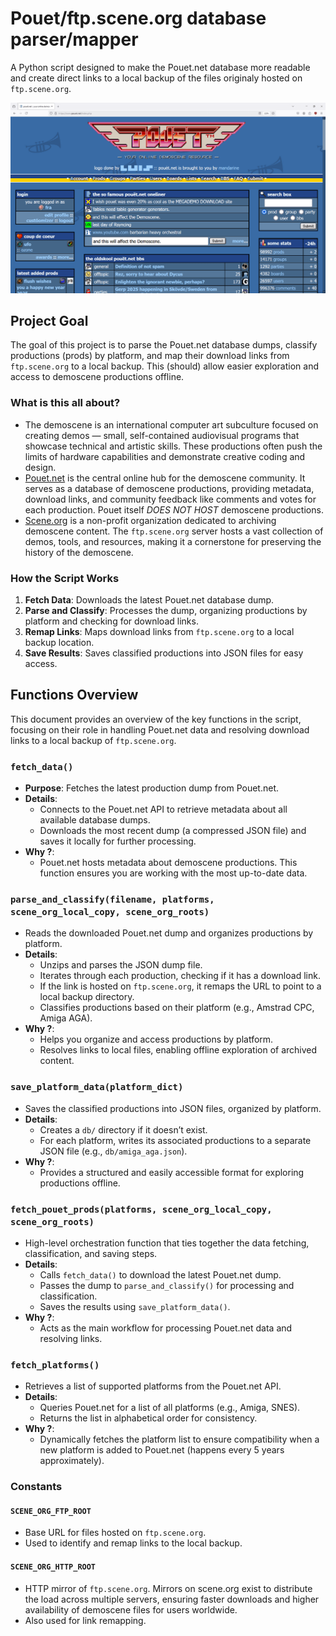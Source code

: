 ﻿# Pouet/ftp.scene.org database parser/mapper

A Python script designed to make the Pouet.net database more readable and create direct links to a local backup of the files originaly hosted on `ftp.scene.org`.

![Pouet Hero image](img/pouet_hero.png)

## Project Goal

The goal of this project is to parse the Pouet.net database dumps, classify productions (prods) by platform, and map their download links from `ftp.scene.org` to a local backup. This (should) allow easier exploration and access to demoscene productions offline.

### What is this all about?

- The demoscene is an international computer art subculture focused on creating demos — small, self-contained audiovisual programs that showcase technical and artistic skills. These productions often push the limits of hardware capabilities and demonstrate creative coding and design.
 - [Pouet.net](https://www.pouet.net) is the central online hub for the demoscene community. It serves as a database of demoscene productions, providing metadata, download links, and community feedback like comments and votes for each production. Pouet itself _DOES NOT HOST_ demoscene productions.
 - [Scene.org](https://scene.org) is a non-profit organization dedicated to archiving demoscene content. The `ftp.scene.org` server hosts a vast collection of demos, tools, and resources, making it a cornerstone for preserving the history of the demoscene.

### How the Script Works

1. **Fetch Data**: Downloads the latest Pouet.net database dump.
2. **Parse and Classify**: Processes the dump, organizing productions by platform and checking for download links.
3. **Remap Links**: Maps download links from `ftp.scene.org` to a local backup location.
4. **Save Results**: Saves classified productions into JSON files for easy access.

## Functions Overview

This document provides an overview of the key functions in the script, focusing on their role in handling Pouet.net data and resolving download links to a local backup of `ftp.scene.org`.

### `fetch_data()`

- **Purpose**: Fetches the latest production dump from Pouet.net.
- **Details**:
  - Connects to the Pouet.net API to retrieve metadata about all available database dumps.
  - Downloads the most recent dump (a compressed JSON file) and saves it locally for further processing.
- **Why ?**:
  - Pouet.net hosts metadata about demoscene productions. This function ensures you are working with the most up-to-date data.

### `parse_and_classify(filename, platforms, scene_org_local_copy, scene_org_roots)`

- Reads the downloaded Pouet.net dump and organizes productions by platform.
- **Details**:
  - Unzips and parses the JSON dump file.
  - Iterates through each production, checking if it has a download link.
  - If the link is hosted on `ftp.scene.org`, it remaps the URL to point to a local backup directory.
  - Classifies productions based on their platform (e.g., Amstrad CPC, Amiga AGA).
- **Why ?**:
  - Helps you organize and access productions by platform.
  - Resolves links to local files, enabling offline exploration of archived content.

### `save_platform_data(platform_dict)`

- Saves the classified productions into JSON files, organized by platform.
- **Details**:
  - Creates a `db/` directory if it doesn’t exist.
  - For each platform, writes its associated productions to a separate JSON file (e.g., `db/amiga_aga.json`).
- **Why ?**:
  - Provides a structured and easily accessible format for exploring productions offline.

### `fetch_pouet_prods(platforms, scene_org_local_copy, scene_org_roots)`

- High-level orchestration function that ties together the data fetching, classification, and saving steps.
- **Details**:
  - Calls `fetch_data()` to download the latest Pouet.net dump.
  - Passes the dump to `parse_and_classify()` for processing and classification.
  - Saves the results using `save_platform_data()`.
- **Why ?**:
  - Acts as the main workflow for processing Pouet.net data and resolving links.

### `fetch_platforms()`

- Retrieves a list of supported platforms from the Pouet.net API.
- **Details**:
  - Queries Pouet.net for a list of all platforms (e.g., Amiga, SNES).
  - Returns the list in alphabetical order for consistency.
- **Why ?**:
  - Dynamically fetches the platform list to ensure compatibility when a new platform is added to Pouet.net (happens every 5 years approximately).

### Constants

#### `SCENE_ORG_FTP_ROOT`
- Base URL for files hosted on `ftp.scene.org`.
- Used to identify and remap links to the local backup.

#### `SCENE_ORG_HTTP_ROOT`
- HTTP mirror of `ftp.scene.org`. Mirrors on scene.org exist to distribute the load across multiple servers, ensuring faster downloads and higher availability of demoscene files for users worldwide.
- Also used for link remapping.

